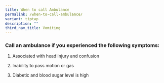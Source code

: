 ```yaml
---
title: When to call Ambulance
permalink: /when-to-call-ambulance/
variant: tiptap
description: ""
third_nav_title: Vomiting
---
```

<h3>Call an ambulance if you experienced the following symptoms:</h3>
<p></p>
<ol data-tight="true" class="tight">
<li>
<p>Associated with head injury and confusion</p>
</li>
<li>
<p>Inability to pass motion or gas</p>
</li>
<li>
<p>Diabetic and blood sugar level is high</p>
</li>
</ol>
<p></p>